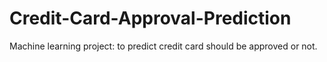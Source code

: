 # Credit-Card-Approval-Prediction

Machine learning project: to predict credit card should be approved or not.

